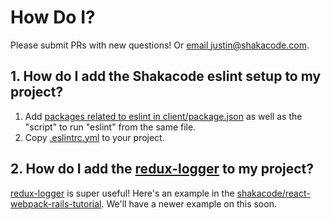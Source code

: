 # How Do I?

Please submit PRs with new questions! Or [email justin@shakacode.com](mailto:justin@shakacode.com). 

## 1. How do I add the Shakacode eslint setup to my project?
1. Add [packages related to eslint in client/package.json](./todo-app-production/client/package.json) as well as the "script" to run "eslint" from the same file.
2. Copy [.eslintrc.yml](./todo-app-production/client/.eslintrc.yml) to your project.

## 2. How do I add the [redux-logger](https://github.com/evgenyrodionov/redux-logger) to my project?
[redux-logger](https://github.com/evgenyrodionov/redux-logger) is super useful! Here's an example in the [shakacode/react-webpack-rails-tutorial](https://github.com/shakacode/react-webpack-rails-tutorial/blob/master/client/app/bundles/comments/store/routerCommentsStore.js#L5). We'll have a newer example on this soon.
